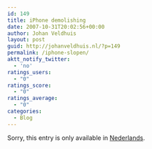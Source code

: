 ```yaml
---
id: 149
title: iPhone demolishing
date: 2007-10-31T20:02:56+00:00
author: Johan Veldhuis
layout: post
guid: http://johanveldhuis.nl/?p=149
permalink: /iphone-slopen/
aktt_notify_twitter:
  - 'no'
ratings_users:
  - "0"
ratings_score:
  - "0"
ratings_average:
  - "0"
categories:
  - Blog
---
```

Sorry, this entry is only available in [Nederlands](/wp-admin/export.php?type=jekyll&lang=en).